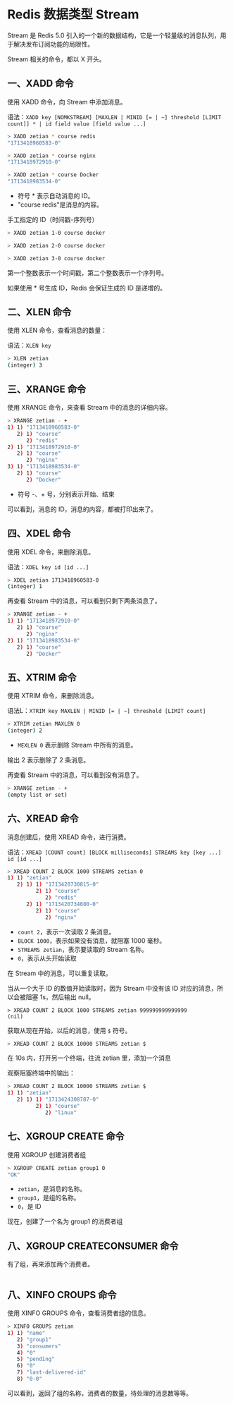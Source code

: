# Redis 数据类型 Stream

Stream 是 Redis 5.0 引入的一个新的数据结构，它是一个轻量级的消息队列，用于解决发布订阅功能的局限性。

Stream 相关的命令，都以 X 开头。

## 一、XADD 命令

使用 XADD 命令，向 Stream 中添加消息。

语法：`XADD key [NOMKSTREAM] [MAXLEN | MINID [= | ~] threshold [LIMIT count]] * | id field value [field value ...]`

```bash
> XADD zetian * course redis
"1713418960583-0"

> XADD zetian * course nginx
"1713418972910-0"

> XADD zetian * course Docker
"1713418983534-0"
```

* 符号 * 表示自动消息的 ID。
* "course redis"是消息的内容。

手工指定的 ID（时间戳-序列号）

```bash
> XADD zetian 1-0 course docker

> XADD zetian 2-0 course docker

> XADD zetian 3-0 course docker
```

第一个整数表示一个时间戳，第二个整数表示一个序列号。

如果使用 * 号生成 ID，Redis 会保证生成的 ID 是递增的。

## 二、XLEN 命令

使用 XLEN 命令，查看消息的数量：

语法：`XLEN key`

```bash
> XLEN zetian
(integer) 3
```

## 三、XRANGE 命令

使用 XRANGE 命令，来查看 Stream 中的消息的详细内容。

```bash
> XRANGE zetian - +
1) 1) "1713418960583-0"
   2) 1) "course"
      2) "redis"
2) 1) "1713418972910-0"
   2) 1) "course"
      2) "nginx"
3) 1) "1713418983534-0"
   2) 1) "course"
      2) "Docker"
```

- 符号 -、+ 号，分别表示开始、结束

可以看到，消息的 ID，消息的内容，都被打印出来了。

## 四、XDEL 命令

使用 XDEL 命令，来删除消息。

语法：`XDEL key id [id ...]`

```bash
> XDEL zetian 1713418960583-0
(integer) 1
```

再查看 Stream 中的消息，可以看到只剩下两条消息了。

```bash
> XRANGE zetian - +
1) 1) "1713418972910-0"
   2) 1) "course"
      2) "nginx"
2) 1) "1713418983534-0"
   2) 1) "course"
      2) "Docker"
```

## 五、XTRIM 命令

使用 XTRIM 命令，来删除消息。

语法L：`XTRIM key MAXLEN | MINID [= | ~] threshold [LIMIT count]`

```bash
> XTRIM zetian MAXLEN 0
(integer) 2
```

- `MEXLEN 0` 表示删除 Stream 中所有的消息。

输出 2 表示删除了 2 条消息。

再查看 Stream 中的消息，可以看到没有消息了。

```bash
> XRANGE zetian - +
(empty list or set)
```

## 六、XREAD 命令

消息创建后，使用 XREAD 命令，进行消费。

语法：`XREAD [COUNT count] [BLOCK milliseconds] STREAMS key [key ...] id [id ...]`

```bash
> XREAD COUNT 2 BLOCK 1000 STREAMS zetian 0
1) 1) "zetian"
   2) 1) 1) "1713420730815-0"
         2) 1) "course"
            2) "redis"
      2) 1) "1713420734080-0"
         2) 1) "course"
            2) "nginx"
```

- `count 2`，表示一次读取 2 条消息。
- `BLOCK 1000`，表示如果没有消息，就阻塞 1000 毫秒。
- `STREAMS zetian`，表示要读取的 Stream 名称。
- `0`，表示从头开始读取

在 Stream 中的消息，可以重复读取。

当从一个大于 ID 的数值开始读取时，因为 Stream 中没有该 ID 对应的消息，所以会被阻塞 1s，然后输出 null。

```shell
> XREAD COUNT 2 BLOCK 1000 STREAMS zetian 999999999999999
(nil)
```

获取从现在开始，以后的消息，使用 `$` 符号。

```bash
> XREAD COUNT 2 BLOCK 10000 STREAMS zetian $
```

在 10s 内，打开另一个终端，往流 zetian 里，添加一个消息

观察阻塞终端中的输出：

```bash
> XREAD COUNT 2 BLOCK 10000 STREAMS zetian $
1) 1) "zetian"
   2) 1) 1) "1713424308787-0"
         2) 1) "course"
            2) "linux"
```

## 七、XGROUP CREATE 命令

使用 XGROUP 创建消费者组

```bash
> XGROUP CREATE zetian group1 0
"OK"
```

- `zetian`，是消息的名称。
- `group1`，是组的名称。
- `0`，是 ID

现在，创建了一个名为 group1 的消费者组

## 八、XGROUP CREATECONSUMER 命令

有了组，再来添加两个消费者。

```bash
```



## 八、XINFO CROUPS 命令

使用 XINFO GROUPS 命令，查看消费者组的信息。

```bash
> XINFO GROUPS zetian
1) 1) "name"
   2) "group1"
   3) "consumers"
   4) "0"
   5) "pending"
   6) "0"
   7) "last-delivered-id"
   8) "0-0"
```

可以看到，返回了组的名称，消费者的数量，待处理的消息数等等。

